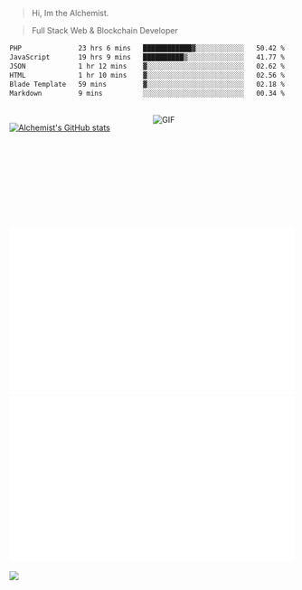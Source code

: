 > Hi, Im the Alchemist.

> Full Stack Web & Blockchain Developer


<!--START_SECTION:waka-->

```text
PHP              23 hrs 6 mins   ████████████▓░░░░░░░░░░░░   50.42 %
JavaScript       19 hrs 9 mins   ██████████▒░░░░░░░░░░░░░░   41.77 %
JSON             1 hr 12 mins    ▓░░░░░░░░░░░░░░░░░░░░░░░░   02.62 %
HTML             1 hr 10 mins    ▓░░░░░░░░░░░░░░░░░░░░░░░░   02.56 %
Blade Template   59 mins         ▓░░░░░░░░░░░░░░░░░░░░░░░░   02.18 %
Markdown         9 mins          ░░░░░░░░░░░░░░░░░░░░░░░░░   00.34 %
```

<!--END_SECTION:waka-->


<br />

<img align="right" alt="GIF" src="https://user-images.githubusercontent.com/5355808/139111924-210cc6fa-9fb1-4dac-929d-6324a5836a92.gif" width="250" height="200" />

[![Alchemist's GitHub stats](https://github-readme-stats.vercel.app/api?username=DrMaxis&show_icons=true&theme=outrun&count_private=true)](#)

![](https://raw.githubusercontent.com/DrMaxis/github-stats-transparent/output/generated/overview.svg)
![](https://raw.githubusercontent.com/DrMaxis/github-stats-transparent/output/generated/languages.svg)

 
<a href="https://count.getloli.com/"><img src="https://count.getloli.com/get/@:maxis-the-alchemist?theme=rule34"></a>
<!-- https://count.getloli.com/get/@alchemist?theme=rule34 -->
<br>


